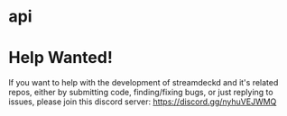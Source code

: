 # api

# Help Wanted!

If you want to help with the development of streamdeckd and it's related repos, either by submitting code, finding/fixing bugs, or just replying to issues, please join this discord server: https://discord.gg/nyhuVEJWMQ
